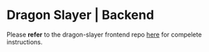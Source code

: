 # Dragon Slayer | Backend #

Please **refer** to the dragon-slayer frontend repo [here](https://github.com/MelodicCrypter/dragon-slayer-frontend) for compelete instructions.
